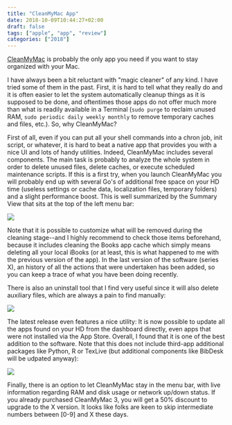 ```yaml
---
title: "CleanMyMac App"
date: 2018-10-09T10:44:27+02:00
draft: false
tags: ["apple", "app", "review"]
categories: ["2018"]
---
```


[CleanMyMac](https://macpaw.com/cleanmymac) is probably the only app you need if you want to stay organized with your Mac.

<!--more-->

I have always been a bit reluctant with "magic cleaner" of any kind. I have tried some of them in the past. First, it is hard to tell what they really do and it is often easier to let the system automatically cleanup things as it is supposed to be done, and oftentimes those apps do not offer much more than what is readily available in a Terminal (`sudo purge` to reclaim unused RAM, `sudo periodic daily weekly monthly` to remove temporary caches and files, etc.). So, why CleanMyMac?

First of all, even if you can put all your shell commands into a chron job, init script, or whatever, it is hard to beat a native app that provides you with a nice UI and lots of handy utilities. Indeed, CleanMyMac includes several components. The main task is probably to analyze the whole system in order to delete unused files, delete caches, or execute scheduled maintenance scripts. If this is a first try, when you launch CleanMyMac you will probably end up with several Go's of additional free space on your HD time (useless settings or cache data, localization files, temporary folders) and a slight performance boost. This is well summarized by the Summary View that sits at the top of the left menu bar:

![](/img/2018-10-09-10-54-24.png)

Note that it is possible to customize what will be removed during the cleaning stage--and I highly recommend to check those items beforehand, because it includes cleaning the Books app cache which simply means deleting all your local iBooks (or at least, this is what happened to me with the previous version of the app). In the last version of the software (series X), an history of all the actions that were undertaken has been added, so you can keep a trace of what you have been doing recently.

There is also an uninstall tool that I find very useful since it will also delete auxiliary files, which are always a pain to find manually:

![](/img/2018-10-09-10-54-45.png)

The latest release even features a nice utility: It is now possible to update all the apps found on your HD from the dashboard directly, even apps that were not installed via the App Store. Overall, I found that it is one of the best addition to the software. Note that this does not include third-app additional packages like Python, R or TexLive (but additional components like BibDesk will be udpated anyway):

![](/img/2018-10-09-10-44-06.png)

Finally, there is an option to let CleanMyMac stay in the menu bar, with live information regarding RAM and disk usage or network up/down status. If you already purchased CleanMyMac 3, you will get a 50% discount to upgrade to the X version. It looks like folks are keen to skip intermediate numbers between [0-9] and X these days.
